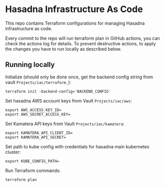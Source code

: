 # Hasadna Infrastructure As Code

This repo contains Terraform configurations for managing Hasadna infrastructure as code.

Every commit to the repo will run terraform plan in GitHub actions, you can check the actions log for details.
To prevent destructive actions, to apply the changes you have to run locally as described below.

## Running locally

Initialize (should only be done once, get the backend config string from vault `Projects/iac/terraform_`):

```
terraform init -backend-config='BACKEND_CONFIG'
```

Set hasadna AWS account keys from Vault `Projects/iac/aws`:

```
export AWS_ACCESS_KEY_ID=
export AWS_SECRET_ACCESS_KEY=
```

Set Kamatera API keys from Vault `Projects/iac/kamatera`:

```
export KAMATERA_API_CLIENT_ID=
export KAMATERA_API_SECRET=
```

Set path to kube config with credentials for hasadna main kubernetes cluster:

```
export KUBE_CONFIG_PATH=
```

Run Terraform commands:

```
terraform plan
```
